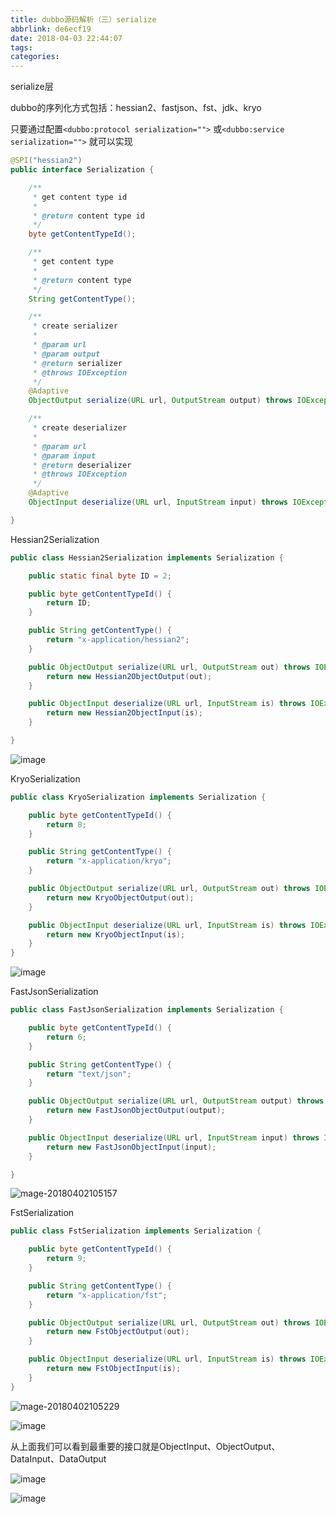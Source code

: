 ```yaml
---
title: dubbo源码解析（三）serialize
abbrlink: de6ecf19
date: 2018-04-03 22:44:07
tags:
categories:
---
```


serialize层

dubbo的序列化方式包括：hessian2、fastjson、fst、jdk、kryo

只要通过配置`<dubbo:protocol serialization="">` 或`<dubbo:service serialization="">` 就可以实现

<!-- more -->

```java
@SPI("hessian2")
public interface Serialization {

    /**
     * get content type id
     *
     * @return content type id
     */
    byte getContentTypeId();

    /**
     * get content type
     *
     * @return content type
     */
    String getContentType();

    /**
     * create serializer
     *
     * @param url
     * @param output
     * @return serializer
     * @throws IOException
     */
    @Adaptive
    ObjectOutput serialize(URL url, OutputStream output) throws IOException;

    /**
     * create deserializer
     *
     * @param url
     * @param input
     * @return deserializer
     * @throws IOException
     */
    @Adaptive
    ObjectInput deserialize(URL url, InputStream input) throws IOException;

}
```



Hessian2Serialization

```java
public class Hessian2Serialization implements Serialization {

    public static final byte ID = 2;

    public byte getContentTypeId() {
        return ID;
    }

    public String getContentType() {
        return "x-application/hessian2";
    }

    public ObjectOutput serialize(URL url, OutputStream out) throws IOException {
        return new Hessian2ObjectOutput(out);
    }

    public ObjectInput deserialize(URL url, InputStream is) throws IOException {
        return new Hessian2ObjectInput(is);
    }

}
```

![image](https://user-images.githubusercontent.com/7789698/38181129-bb58f0fe-3663-11e8-8e76-98520d072598.png)



KryoSerialization

```java
public class KryoSerialization implements Serialization {

    public byte getContentTypeId() {
        return 8;
    }

    public String getContentType() {
        return "x-application/kryo";
    }

    public ObjectOutput serialize(URL url, OutputStream out) throws IOException {
        return new KryoObjectOutput(out);
    }

    public ObjectInput deserialize(URL url, InputStream is) throws IOException {
        return new KryoObjectInput(is);
    }
}
```

![image](https://user-images.githubusercontent.com/7789698/38181141-cad287d4-3663-11e8-9dc7-bf0312b3b890.png)



FastJsonSerialization

```java
public class FastJsonSerialization implements Serialization {

    public byte getContentTypeId() {
        return 6;
    }

    public String getContentType() {
        return "text/json";
    }

    public ObjectOutput serialize(URL url, OutputStream output) throws IOException {
        return new FastJsonObjectOutput(output);
    }

    public ObjectInput deserialize(URL url, InputStream input) throws IOException {
        return new FastJsonObjectInput(input);
    }

}
```

![mage-20180402105157](/var/folders/cf/lq_f9wkn3gx_l9nghhvyt7240000gn/T/abnerworks.Typora/image-201804021051571.png)



FstSerialization

```java
public class FstSerialization implements Serialization {

    public byte getContentTypeId() {
        return 9;
    }

    public String getContentType() {
        return "x-application/fst";
    }

    public ObjectOutput serialize(URL url, OutputStream out) throws IOException {
        return new FstObjectOutput(out);
    }

    public ObjectInput deserialize(URL url, InputStream is) throws IOException {
        return new FstObjectInput(is);
    }
}
```

![mage-20180402105229](/var/folders/cf/lq_f9wkn3gx_l9nghhvyt7240000gn/T/abnerworks.Typora/image-201804021052292.png)



![image](https://user-images.githubusercontent.com/7789698/38181199-29213bc8-3664-11e8-8c64-2bc6e6a37a2c.png)

从上面我们可以看到最重要的接口就是ObjectInput、ObjectOutput、DataInput、DataOutput

![image](https://user-images.githubusercontent.com/7789698/38181371-222c4d16-3665-11e8-978d-a78198e123a4.png)

![image](https://user-images.githubusercontent.com/7789698/38181395-33b176d8-3665-11e8-81da-45d35ba4595c.png)
